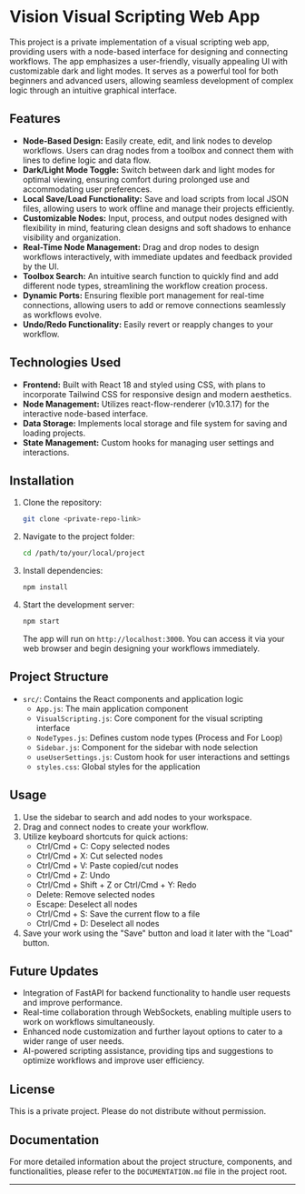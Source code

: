 # Vision Visual Scripting Web App

This project is a private implementation of a visual scripting web app, providing users with a node-based interface for designing and connecting workflows. The app emphasizes a user-friendly, visually appealing UI with customizable dark and light modes. It serves as a powerful tool for both beginners and advanced users, allowing seamless development of complex logic through an intuitive graphical interface.

## Features
- **Node-Based Design:** Easily create, edit, and link nodes to develop workflows. Users can drag nodes from a toolbox and connect them with lines to define logic and data flow.
- **Dark/Light Mode Toggle:** Switch between dark and light modes for optimal viewing, ensuring comfort during prolonged use and accommodating user preferences.
- **Local Save/Load Functionality:** Save and load scripts from local JSON files, allowing users to work offline and manage their projects efficiently.
- **Customizable Nodes:** Input, process, and output nodes designed with flexibility in mind, featuring clean designs and soft shadows to enhance visibility and organization.
- **Real-Time Node Management:** Drag and drop nodes to design workflows interactively, with immediate updates and feedback provided by the UI.
- **Toolbox Search:** An intuitive search function to quickly find and add different node types, streamlining the workflow creation process.
- **Dynamic Ports:** Ensuring flexible port management for real-time connections, allowing users to add or remove connections seamlessly as workflows evolve.
- **Undo/Redo Functionality:** Easily revert or reapply changes to your workflow.

## Technologies Used
- **Frontend:** Built with React 18 and styled using CSS, with plans to incorporate Tailwind CSS for responsive design and modern aesthetics.
- **Node Management:** Utilizes react-flow-renderer (v10.3.17) for the interactive node-based interface.
- **Data Storage:** Implements local storage and file system for saving and loading projects.
- **State Management:** Custom hooks for managing user settings and interactions.

## Installation

1. Clone the repository:
   ```bash
   git clone <private-repo-link>
   ```
2. Navigate to the project folder:
   ```bash
   cd /path/to/your/local/project
   ```
3. Install dependencies:
   ```bash
   npm install
   ```
4. Start the development server:
   ```bash
   npm start
   ```
   The app will run on `http://localhost:3000`. You can access it via your web browser and begin designing your workflows immediately.

## Project Structure
- `src/`: Contains the React components and application logic
  - `App.js`: The main application component
  - `VisualScripting.js`: Core component for the visual scripting interface
  - `NodeTypes.js`: Defines custom node types (Process and For Loop)
  - `Sidebar.js`: Component for the sidebar with node selection
  - `useUserSettings.js`: Custom hook for user interactions and settings
  - `styles.css`: Global styles for the application

## Usage
1. Use the sidebar to search and add nodes to your workspace.
2. Drag and connect nodes to create your workflow.
3. Utilize keyboard shortcuts for quick actions:
   - Ctrl/Cmd + C: Copy selected nodes
   - Ctrl/Cmd + X: Cut selected nodes
   - Ctrl/Cmd + V: Paste copied/cut nodes
   - Ctrl/Cmd + Z: Undo
   - Ctrl/Cmd + Shift + Z or Ctrl/Cmd + Y: Redo
   - Delete: Remove selected nodes
   - Escape: Deselect all nodes
   - Ctrl/Cmd + S: Save the current flow to a file
   - Ctrl/Cmd + D: Deselect all nodes
4. Save your work using the "Save" button and load it later with the "Load" button.

## Future Updates
- Integration of FastAPI for backend functionality to handle user requests and improve performance.
- Real-time collaboration through WebSockets, enabling multiple users to work on workflows simultaneously.
- Enhanced node customization and further layout options to cater to a wider range of user needs.
- AI-powered scripting assistance, providing tips and suggestions to optimize workflows and improve user efficiency.

## License
This is a private project. Please do not distribute without permission.

## Documentation
For more detailed information about the project structure, components, and functionalities, please refer to the `DOCUMENTATION.md` file in the project root.

---